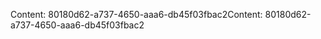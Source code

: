 <span data-ttu-id="a7979-101">Content: 80180d62-a737-4650-aaa6-db45f03fbac2</span><span class="sxs-lookup"><span data-stu-id="a7979-101">Content: 80180d62-a737-4650-aaa6-db45f03fbac2</span></span>